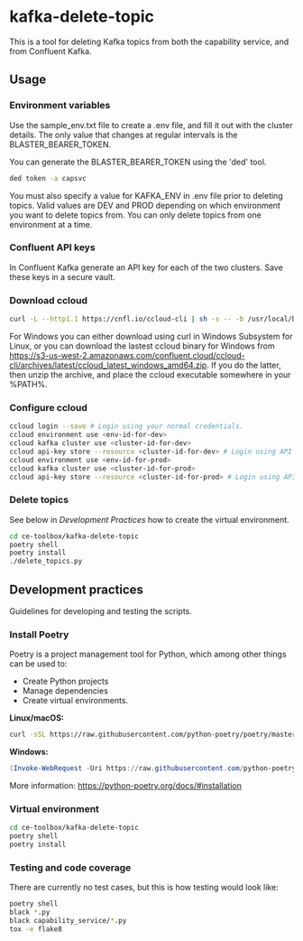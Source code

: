 # kafka-delete-topic

This is a tool for deleting Kafka topics from both the capability service, and from Confluent Kafka.

## Usage

### Environment variables

Use the sample_env.txt file to create a .env file, and fill it out with the cluster details.
The only value that changes at regular intervals is the BLASTER_BEARER_TOKEN.

You can generate the BLASTER_BEARER_TOKEN using the 'ded' tool.

```bash
ded token -a capsvc
```

You must also specify a value for KAFKA_ENV in .env file prior to deleting topics. Valid values are DEV and PROD depending on which environment you want to delete topics from. You can only delete topics from one environment at a time.

### Confluent API keys

In Confluent Kafka generate an API key for each of the two clusters. Save these keys in a secure vault.

### Download ccloud

```bash
curl -L --http1.1 https://cnfl.io/ccloud-cli | sh -s -- -b /usr/local/bin
```

For Windows you can either download using curl in Windows Subsystem for Linux, or you can download the
lastest ccloud binary for Windows from <https://s3-us-west-2.amazonaws.com/confluent.cloud/ccloud-cli/archives/latest/ccloud_latest_windows_amd64.zip>. If you do the latter, then unzip the archive, and place the ccloud executable somewhere in your %PATH%.

### Configure ccloud

```bash
ccloud login --save # Login using your normal credentials.
ccloud environment use <env-id-for-dev>
ccloud kafka cluster use <cluster-id-for-dev>
ccloud api-key store --resource <cluster-id-for-dev> # Login using API key for dev
ccloud environment use <env-id-for-prod>
ccloud kafka cluster use <cluster-id-for-prod>
ccloud api-key store --resource <cluster-id-for-prod> # Login using API key for prod
```

### Delete topics

See below in _Development Practices_ how to create the virtual environment.

```bash
cd ce-toolbox/kafka-delete-topic
poetry shell
poetry install
./delete_topics.py
```

## Development practices

Guidelines for developing and testing the scripts.

### Install Poetry

Poetry is a project management tool for Python, which among other things can be used to:

- Create Python projects
- Manage dependencies
- Create virtual environments.

**Linux/macOS:**

```bash
curl -sSL https://raw.githubusercontent.com/python-poetry/poetry/master/get-poetry.py | python -
```

**Windows:**

```ps1
(Invoke-WebRequest -Uri https://raw.githubusercontent.com/python-poetry/poetry/master/get-poetry.py -UseBasicParsing).Content | python -
```

More information: <https://python-poetry.org/docs/#installation>

### Virtual environment

```bash
cd ce-toolbox/kafka-delete-topic
poetry shell
poetry install
```

### Testing and code coverage

There are currently no test cases, but this is how testing would look like:

```bash
poetry shell
black *.py
black capability_service/*.py
tox -e flake8
```
